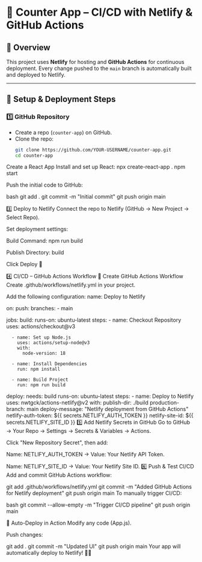 # 🚀 Counter App – CI/CD with Netlify & GitHub Actions

## **📌 Overview**
This project uses **Netlify** for hosting and **GitHub Actions** for continuous deployment. Every change pushed to the `main` branch is automatically built and deployed to Netlify.

---

## **🚀 Setup & Deployment Steps**
### **1️⃣ GitHub Repository**
- Create a repo (`counter-app`) on GitHub.
- Clone the repo:
  ```bash
  git clone https://github.com/YOUR-USERNAME/counter-app.git
  cd counter-app

Create a React App
Install and set up React:
npx create-react-app .
npm start

Push the initial code to GitHub:

bash
git add .
git commit -m "Initial commit"
git push origin main

3️⃣ Deploy to Netlify
Connect the repo to Netlify (GitHub → New Project → Select Repo).

Set deployment settings:

Build Command: npm run build

Publish Directory: build

Click Deploy 🎉

4️⃣ CI/CD – GitHub Actions Workflow
📌 Create GitHub Actions Workflow
Create .github/workflows/netlify.yml in your project.

Add the following configuration:
name: Deploy to Netlify

on:
  push:
    branches:
      - main

jobs:
  build:
    runs-on: ubuntu-latest
    steps:
      - name: Checkout Repository
        uses: actions/checkout@v3

      - name: Set up Node.js
        uses: actions/setup-node@v3
        with:
          node-version: 18

      - name: Install Dependencies
        run: npm install

      - name: Build Project
        run: npm run build

  deploy:
    needs: build
    runs-on: ubuntu-latest
    steps:
      - name: Deploy to Netlify
        uses: nwtgck/actions-netlify@v2
        with:
          publish-dir: ./build
          production-branch: main
          deploy-message: "Netlify deployment from GitHub Actions"
          netlify-auth-token: ${{ secrets.NETLIFY_AUTH_TOKEN }}
          netlify-site-id: ${{ secrets.NETLIFY_SITE_ID }}
5️⃣ Add Netlify Secrets in GitHub
Go to GitHub → Your Repo → Settings → Secrets & Variables → Actions.

Click "New Repository Secret", then add:

Name: NETLIFY_AUTH_TOKEN → Value: Your Netlify API Token.

Name: NETLIFY_SITE_ID → Value: Your Netlify Site ID.
6️⃣ Push & Test CI/CD
Add and commit GitHub Actions workflow:

git add .github/workflows/netlify.yml
git commit -m "Added GitHub Actions for Netlify deployment"
git push origin main
To manually trigger CI/CD:

bash
git commit --allow-empty -m "Trigger CI/CD pipeline"
git push origin main

🎯 Auto-Deploy in Action
Modify any code (App.js).

Push changes:

git add .
git commit -m "Updated UI"
git push origin main
Your app will automatically deploy to Netlify! 🚀🎉
